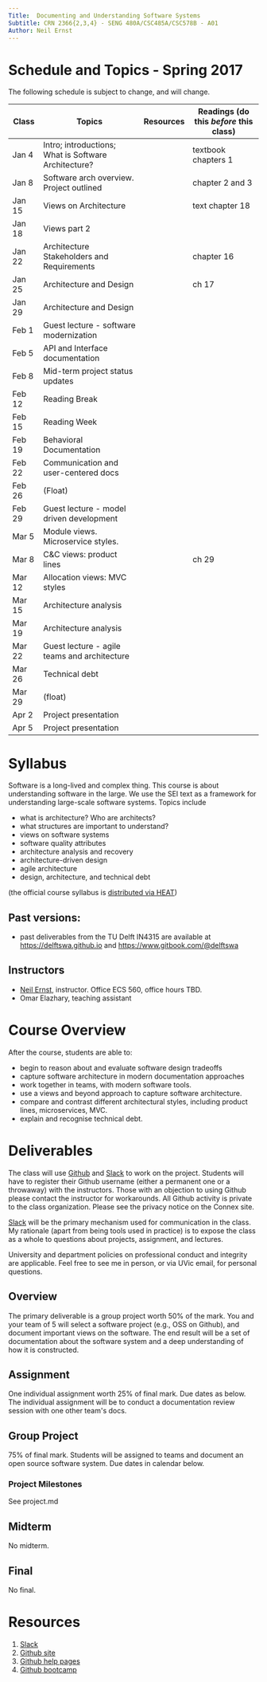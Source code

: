 ```yaml
---
Title:  Documenting and Understanding Software Systems
Subtitle: CRN 2366{2,3,4} - SENG 480A/CSC485A/CSC578B - A01
Author: Neil Ernst
---
```


# Schedule and Topics - Spring 2017

The following schedule is subject to change, and will change.

| Class  | Topics | Resources | Readings  (do this *before* this class)     |
| ------ | --------------------------------------------------------- | --------- | ---------------- |
| Jan 4  | Intro; introductions; What is Software Architecture? | | textbook chapters 1 |
| Jan 8  | Software arch overview. Project outlined | | chapter 2 and 3 |
| Jan 15 | Views on Architecture | | text chapter 18 | 
| Jan 18 | Views part 2 | | |
| Jan 22 | Architecture Stakeholders and Requirements | | chapter 16 | 
| Jan 25 | Architecture and Design | | ch 17 |
| Jan 29 | Architecture and Design | | |
| Feb 1  | Guest lecture - software modernization | | |
| Feb 5  | API and Interface documentation | | |
| Feb 8  | Mid-term project status updates | |
| Feb 12 | Reading Break | |
| Feb 15 | Reading Week | |
| Feb 19 | Behavioral Documentation | |
| Feb 22 | Communication and user-centered docs | | 
| Feb 26 | (Float) | |
| Feb 29 | Guest lecture - model driven development | |
| Mar 5  | Module views. Microservice styles. | | | 
| Mar 8 | C&C views: product lines | | ch 29 |
| Mar 12 | Allocation views:  MVC styles | |
| Mar 15 | Architecture analysis | |
| Mar 19 | Architecture analysis | |
| Mar 22 | Guest lecture - agile teams and architecture | |
| Mar 26 | Technical debt | | |
| Mar 29 | (float) | | |
| Apr 2 | Project presentation | |
| Apr 5 | Project presentation | |

# Syllabus
Software is a long-lived and complex thing. This course is about understanding software in the large. We use the SEI text as a framework for understanding large-scale software systems. Topics include

* what is architecture? Who are architects?
* what structures are important to understand?
* views on software systems
* software quality attributes
* architecture analysis and recovery
* architecture-driven design
* agile architecture
* design, architecture, and technical debt

(the official course syllabus is [distributed via HEAT](https://heat.csc.uvic.ca/coview/outline/201))

## Past versions:

* past deliverables from the TU Delft IN4315 are available at https://delftswa.github.io and https://www.gitbook.com/@delftswa

## Instructors
* [Neil Ernst](http://neilernst.net), instructor. Office ECS 560, office hours TBD.
* Omar Elazhary, teaching assistant

# Course Overview

After the course, students are able to:

* begin to reason about and evaluate software design tradeoffs
* capture software architecture in modern documentation approaches
* work together in teams, with modern software tools.
* use a views and beyond approach to capture software architecture.
* compare and contrast different architectural styles, including product lines, microservices, MVC.
* explain and recognise technical debt.

# Deliverables
The class will use [Github](https://github.com/SENG480-18) and [Slack](https://seng480-s18.slack.com) to work on the project. Students will have to register their Github username (either a permanent one or a throwaway) with the instructors. Those with an objection to using Github please contact the instructor for workarounds. All Github activity is private to the class organization. Please see the privacy notice on the Connex site.

[Slack](https://seng480-s18.slack.com) will be the primary mechanism used for communication in the class. My rationale (apart from being tools used in practice) is to expose the class as a whole to questions about projects, assignment, and lectures. 

University and department policies on professional conduct and integrity are applicable. Feel free to see me in person, or via UVic email, for personal questions.

## Overview
The primary deliverable is a group project worth 50% of the mark. You and your team of 5 will select a software project (e.g., OSS on Github), and document important views on the software. The end result will be a set of documentation about the software system and a deep understanding of how it is constructed.

## Assignment
One individual assignment worth 25% of final mark. Due dates as below. The individual assignment will be to conduct a documentation review session with one other team's docs. 

## Group Project
75% of final mark. Students will be assigned to teams and document an open source software system. Due dates in calendar below.
 
### Project Milestones
See project.md

## Midterm
No midterm.

## Final
No final.

# Resources

1. [Slack](https://seng480-s18.slack.com)
2. [Github site](https://github.com/SENG480-18)
2. [Github help pages](https://help.github.com)
3. [Github bootcamp](https://help.github.com/articles/set-up-git/)

